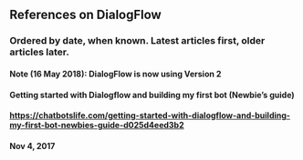 ## References on DialogFlow
### Ordered by date, when known.  Latest articles first, older articles later.
#### Note (16 May 2018): DialogFlow is now using Version 2 

#### Getting started with Dialogflow and building my first bot (Newbie’s guide)
#### https://chatbotslife.com/getting-started-with-dialogflow-and-building-my-first-bot-newbies-guide-d025d4eed3b2
#### Nov 4, 2017
